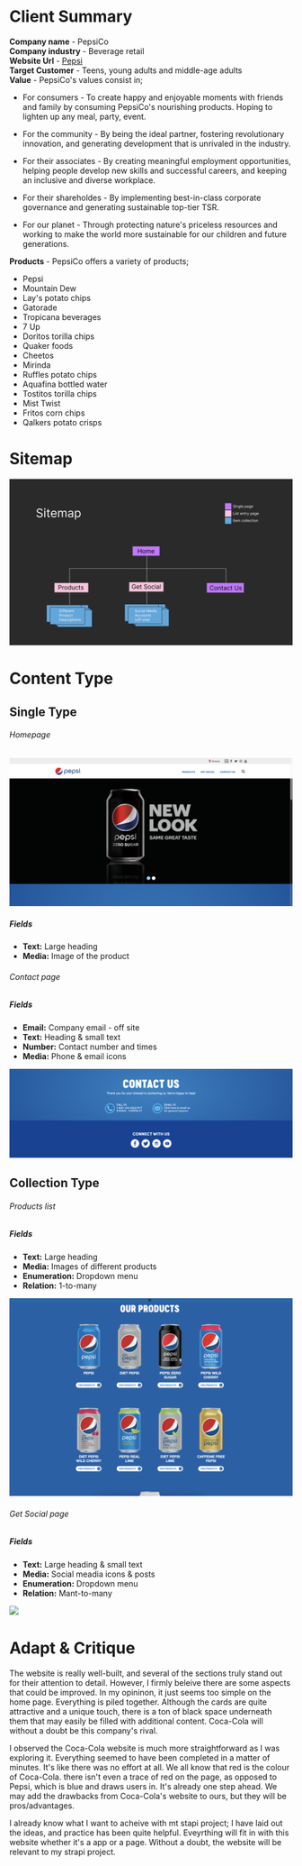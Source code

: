 # Client Summary 

**Company name** - PepsiCo <br/>
**Company industry** - Beverage retail <br/>
**Website Url** - [Pepsi](https://www.pepsi.ca/) <br/>
**Target Customer** - Teens, young adults and middle-age adults <br/>
**Value** - PepsiCo's values consist in; <br/>

*  For consumers - To create happy and enjoyable moments with friends and family by consuming PepsiCo's nourishing products. Hoping to lighten up any meal, party, event. 

* For the community - By being the ideal partner, fostering revolutionary innovation, and generating development that is unrivaled in the industry. 

* For their associates - By creating meaningful employment opportunities, helping people develop new skills and successful careers, and keeping an inclusive and diverse workplace.

* For their shareholdes - By implementing best-in-class corporate governance and generating sustainable top-tier TSR.

* For our planet - Through protecting nature's priceless resources and working to make the world more sustainable for our children and future generations.

**Products** - PepsiCo offers a variety of products; 

* Pepsi
* Mountain Dew
* Lay's potato chips
* Gatorade
* Tropicana beverages
* 7 Up
* Doritos torilla chips
* Quaker foods
* Cheetos
* Mirinda
* Ruffles potato chips
* Aquafina bottled water
* Tostitos torilla chips
* Mist Twist
* Fritos corn chips
* Qalkers potato crisps

# Sitemap

![](/Screenshots/sitemap.png)

# Content Type
## **Single Type**
###### Homepage
![](/Screenshots/homepage.png)
##### Fields
- **Text:** Large heading
- **Media:** Image of the product



###### Contact page
##### Fields
- **Email:** Company email - off site
- **Text:** Heading & small text
- **Number:** Contact number and times
- **Media:** Phone & email icons

![](/Screenshots/contact-us.png)


## **Collection Type**

###### Products list
##### Fields
- **Text:** Large heading
- **Media:** Images of different products
- **Enumeration:** Dropdown menu
- **Relation:** 1-to-many

![](/Screenshots/products.png)

###### Get Social page
##### Fields
- **Text:** Large heading & small text
- **Media:** Social meadia icons & posts
- **Enumeration:** Dropdown menu
- **Relation:** Mant-to-many

![](/Screenshots/get-social.png)

# Adapt & Critique

The website is really well-built, and several of the sections truly stand out for their attention to detail. However, I firmly beleive there are some aspects that could be improved. In my opininon, it just seems too simple on the home page. Everything is piled together. Although the cards are quite attractive and a unique touch, there is a ton of black space underneath them that may easily be filled with additional content. Coca-Cola will without a doubt be this company's rival. 

I observed the Coca-Cola website is much more straightforward as I was exploring it. Everything seemed to have been completed in a matter of minutes. It's like there was no effort at all. We all know that red is the colour of Coca-Cola. there isn't even a trace of red on the page, as opposed to Pepsi, which is blue and draws users in. It's already one step ahead. We may add the drawbacks from Coca-Cola's website to ours, but they will be pros/advantages. 

I already know what I want to acheive with mt stapi project; I have laid out the ideas, and practice has been quite helpful. Eveyrthing will fit in with this website whether it's a app or a page. Without a doubt, the website will be relevant to my strapi project.